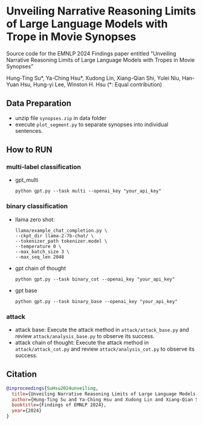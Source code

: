 # Unveiling Narrative Reasoning Limits of Large Language Models with Trope in Movie Synopses

Source code for the EMNLP 2024 Findings paper entitled "Unveiling Narrative Reasoning Limits of Large Language Models with Tropes in Movie Synopses"

Hung-Ting Su*, Ya-Ching Hsu*, Xudong Lin, Xiang-Qian Shi, Yulei Niu, Han-Yuan Hsu, Hung-yi Lee, Winston H. Hsu
(*: Equal contribution)

## Data Preparation
* unzip file `synopses.zip` in data folder
* execute `plot_segment.py` to separate synopses into individual sentences.


## How to RUN
### multi-label classification
* gpt_multi
    ```
    python gpt.py --task multi --openai_key "your_api_key"
    ```

### binary classification

* llama zero shot:
    ```
    llama/example_chat_completion.py \
    --ckpt_dir llama-2-7b-chat/ \
    --tokenizer_path tokenizer.model \
    --temperature 0 \
    --max_batch_size 3 \
    --max_seq_len 2048
    ```

* gpt chain of thought 
    ```
    python gpt.py --task binary_cot --openai_key "your_api_key"
    ```

* gpt base
    ```
    python gpt.py --task binary_base --openai_key "your_api_key"
    ```

### attack
* attack base:
    Execute the attack method in `attack/attack_base.py` and review `attack/analysis_base.py` to observe its success. 
* attack chain of thought:
    Execute the attack method in `attack/attack_cot.py` and review `attack/analysis_cot.py` to observe its success.


## Citation
```bibtex
@inproceedings{SuHsu2024unveiling,
  title={Unveiling Narrative Reasoning Limits of Large Language Models with Tropes in Movie Synopses},
  author={Hung-Ting Su and Ya-Ching Hsu and Xudong Lin and Xiang-Qian Shi and Yulei Niu and Han-Yuan Hsu and Hung-yi Lee and Winston H. Hsu},
  booktitle={Findings of EMNLP 2024},
  year={2024}
}
```

